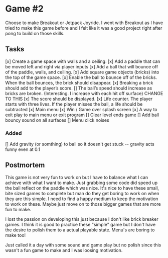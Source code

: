 # Game #2

Choose to make Breakout or Jetpack Joyride. I went with Breakout as I have tried to make this game before and I felt like it was a good project right after pong to build on those skills.

## Tasks

[x] Create a game space with walls and a ceiling.
[x] Add a paddle that can be moved left and right via player inputs
[x] Add a ball that will bounce off of the paddle, walls, and ceiling.
[x] Add square game objects (bricks) into the top of the game space.
[x] Enable the ball to bounce off of the bricks. When the ball bounces, the brick should disappear.
[x] Breaking a brick should add to the player’s score.
[] The ball’s speed should increase as bricks are broken. (Interesting. I increase with each hit off surface) CHANGE TO THIS
[x] The score should be displayed.
[x] Life counter. The player starts with three lives. If the player misses the ball, a life should be subtracted
[x] Main menu
[x] Win / Game over splash screen
[x] A way to exit play to main menu or exit program
[] Clear level ends game
[] Add ball bouncy sound on all surfaces
[] Menu click noises

### Added

[] Add gravity (or somthing) to ball so it doesn't get stuck -- gravity acts funny even at 0.1

## Postmortem

This game is not very fun to work on but I have to balance what I can achieve with what I want to make. Just grabbing some code did speed up the ball reflect on the paddle which was nice. It's nice to have these small, bite sized games to complete but man do they get boring to work on when they are this simple. I need to find a happy medium to keep the motivation to work on these. Maybe just move on to those bigger games that are more fun to make.

I lost the passion on developing this just because I don't like brick breaker games. I think it is good to practice these "simple" game but I don't have the desire to polish them to a actual playable state. Menu's are boring to make too!

Just called it a day with some sound and game play but no polish since this wasn't a fun game to make and I was loosing motivation.
